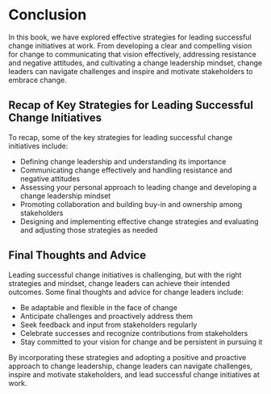 # Conclusion

In this book, we have explored effective strategies for leading successful change initiatives at work. From developing a clear and compelling vision for change to communicating that vision effectively, addressing resistance and negative attitudes, and cultivating a change leadership mindset, change leaders can navigate challenges and inspire and motivate stakeholders to embrace change.

Recap of Key Strategies for Leading Successful Change Initiatives
-----------------------------------------------------------------

To recap, some of the key strategies for leading successful change initiatives include:

* Defining change leadership and understanding its importance
* Communicating change effectively and handling resistance and negative attitudes
* Assessing your personal approach to leading change and developing a change leadership mindset
* Promoting collaboration and building buy-in and ownership among stakeholders
* Designing and implementing effective change strategies and evaluating and adjusting those strategies as needed

Final Thoughts and Advice
-------------------------

Leading successful change initiatives is challenging, but with the right strategies and mindset, change leaders can achieve their intended outcomes. Some final thoughts and advice for change leaders include:

* Be adaptable and flexible in the face of change
* Anticipate challenges and proactively address them
* Seek feedback and input from stakeholders regularly
* Celebrate successes and recognize contributions from stakeholders
* Stay committed to your vision for change and be persistent in pursuing it

By incorporating these strategies and adopting a positive and proactive approach to change leadership, change leaders can navigate challenges, inspire and motivate stakeholders, and lead successful change initiatives at work.